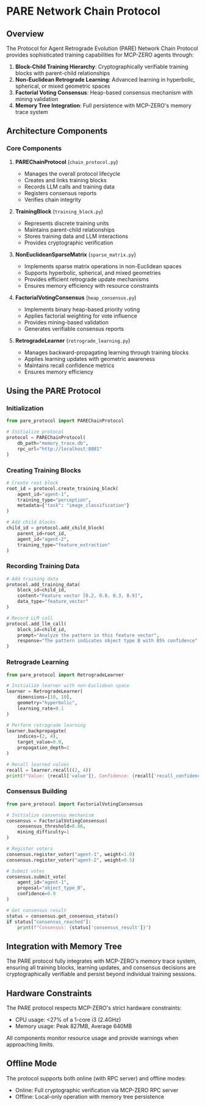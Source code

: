 # PARE Network Chain Protocol

## Overview

The Protocol for Agent Retrograde Evolution (PARE) Network Chain Protocol provides sophisticated training capabilities for MCP-ZERO agents through:

1. **Block-Child Training Hierarchy**: Cryptographically verifiable training blocks with parent-child relationships
2. **Non-Euclidean Retrograde Learning**: Advanced learning in hyperbolic, spherical, or mixed geometric spaces
3. **Factorial Voting Consensus**: Heap-based consensus mechanism with mining validation
4. **Memory Tree Integration**: Full persistence with MCP-ZERO's memory trace system

## Architecture Components

### Core Components

1. **PAREChainProtocol** (`chain_protocol.py`)
   - Manages the overall protocol lifecycle
   - Creates and links training blocks
   - Records LLM calls and training data
   - Registers consensus reports
   - Verifies chain integrity

2. **TrainingBlock** (`training_block.py`)
   - Represents discrete training units
   - Maintains parent-child relationships
   - Stores training data and LLM interactions
   - Provides cryptographic verification

3. **NonEuclideanSparseMatrix** (`sparse_matrix.py`)
   - Implements sparse matrix operations in non-Euclidean spaces
   - Supports hyperbolic, spherical, and mixed geometries
   - Provides efficient retrograde update mechanisms
   - Ensures memory efficiency with resource constraints

4. **FactorialVotingConsensus** (`heap_consensus.py`)
   - Implements binary heap-based priority voting
   - Applies factorial weighting for vote influence
   - Provides mining-based validation
   - Generates verifiable consensus reports

5. **RetrogradeLearner** (`retrograde_learning.py`)
   - Manages backward-propagating learning through training blocks
   - Applies learning updates with geometric awareness
   - Maintains recall confidence metrics
   - Ensures memory efficiency

## Using the PARE Protocol

### Initialization

```python
from pare_protocol import PAREChainProtocol

# Initialize protocol
protocol = PAREChainProtocol(
    db_path="memory_trace.db",
    rpc_url="http://localhost:8081"
)
```

### Creating Training Blocks

```python
# Create root block
root_id = protocol.create_training_block(
    agent_id="agent-1",
    training_type="perception",
    metadata={"task": "image_classification"}
)

# Add child blocks
child_id = protocol.add_child_block(
    parent_id=root_id,
    agent_id="agent-2",
    training_type="feature_extraction"
)
```

### Recording Training Data

```python
# Add training data
protocol.add_training_data(
    block_id=child_id,
    content="Feature vector [0.2, 0.8, 0.3, 0.9]",
    data_type="feature_vector"
)

# Record LLM call
protocol.add_llm_call(
    block_id=child_id,
    prompt="Analyze the pattern in this feature vector",
    response="The pattern indicates object type B with 85% confidence"
)
```

### Retrograde Learning

```python
from pare_protocol import RetrogradeLearner

# Initialize learner with non-Euclidean space
learner = RetrogradeLearner(
    dimensions=[10, 10],
    geometry="hyperbolic",
    learning_rate=0.1
)

# Perform retrograde learning
learner.backpropagate(
    indices=(2, 4),
    target_value=0.9,
    propagation_depth=2
)

# Recall learned values
recall = learner.recall((2, 4))
print(f"Value: {recall['value']}, Confidence: {recall['recall_confidence']}")
```

### Consensus Building

```python
from pare_protocol import FactorialVotingConsensus

# Initialize consensus mechanism
consensus = FactorialVotingConsensus(
    consensus_threshold=0.66,
    mining_difficulty=1
)

# Register voters
consensus.register_voter("agent-1", weight=1.0)
consensus.register_voter("agent-2", weight=0.5)

# Submit votes
consensus.submit_vote(
    agent_id="agent-1",
    proposal="object_type_B",
    confidence=0.9
)

# Get consensus result
status = consensus.get_consensus_status()
if status["consensus_reached"]:
    print(f"Consensus: {status['consensus_result']}")
```

## Integration with Memory Tree

The PARE protocol fully integrates with MCP-ZERO's memory trace system, ensuring all training blocks, learning updates, and consensus decisions are cryptographically verifiable and persist beyond individual training sessions.

## Hardware Constraints

The PARE protocol respects MCP-ZERO's strict hardware constraints:
- CPU usage: <27% of a 1-core i3 (2.4GHz)
- Memory usage: Peak 827MB, Average 640MB

All components monitor resource usage and provide warnings when approaching limits.

## Offline Mode

The protocol supports both online (with RPC server) and offline modes:
- Online: Full cryptographic verification via MCP-ZERO RPC server
- Offline: Local-only operation with memory tree persistence
